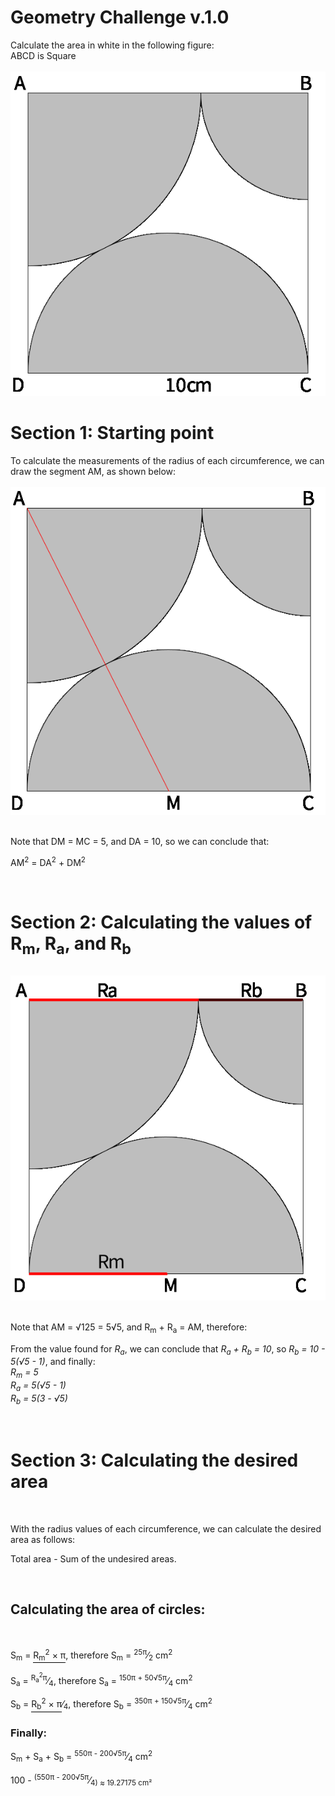  # Geometry Challenge v.1.0
<div title>
  Calculate the area in white in the following figure:
  <br>
  ABCD is Square
</div><br>
<img src="https://github.com/KauanIzidoro/Geometry_Challenge/blob/main/imgv1.png" alt="figure 1"></img>
<br>
<div section 1>
  <h1>
    Section 1: Starting point
  </h1>
    To calculate the measurements of the radius of each circumference, we can draw the segment AM, as shown below:
  <br>
  <br>
<img src="https://github.com/KauanIzidoro/Geometry_Challenge/blob/main/imgv2.png" alt="figure 2"></img>
<br>
  <br>
<p>Note that DM = MC = 5, and DA = 10, so we can conclude that:</p>
  <p>AM<sup>2</sup> = DA<sup>2</sup> + DM<sup>2</sup></p>
</div>
<br>
<div section 2>
<h1>
  Section 2: Calculating the values of R<sub>m</sub>, R<sub>a</sub>, and R<sub>b</sub></p>
</h1>
<img src="https://github.com/KauanIzidoro/Geometry_Challenge/blob/main/imgv3.png" alt="figure 3"></img>
<br>
<br>  
  <p>Note that AM = √125 = 5√5, and R<sub>m</sub> + R<sub>a</sub> = AM, therefore:
<p>From the value found for <i>R<sub>a</sub></i>, we can conclude that <i>R<sub>a</sub> + R<sub>b</sub> = 10</i>, so <i>R<sub>b</sub> = 10 - 5(√5 - 1)</i>, and finally:<br>
<i>R<sub>m</sub> = 5</i><br>
<i>R<sub>a</sub> = 5(√5 - 1)</i><br>
<i>R<sub>b</sub> = 5(3 - √5)</i></p>
<br>
<h1>
    Section 3: Calculating the desired area
</h1>
<br>
<p>With the radius values of each circumference, we can calculate the desired area as follows:</p>
<p>Total area - Sum of the undesired areas.</p>
<br>
<h2>
    Calculating the area of circles:
</h2>
<br>
<p>S<sub>m</sub> = <span style="display: inline-block; border-bottom: 1px solid black;">R<sub>m</sub><sup>2</sup> &times; &pi;</span>, therefore S<sub>m</sub> = <sup>25&pi;</sup>&frasl;<sub>2</sub> cm<sup>2</sup></p>
<p>S<sub>a</sub> = <sup>R<sub>a</sub><sup>2</sup>&pi;</sup>&frasl;<sub>4</sub>, therefore S<sub>a</sub> = <sup>150&pi; + 50&radic;5&pi;</sup>&frasl;<sub>4</sub> cm<sup>2</sup></p>
<p>S<sub>b</sub> = <span style="display: inline-block; border-bottom: 1px solid black;">R<sub>b</sub><sup>2</sup> &times; &pi;</span>&frasl;<sub>4</sub>, therefore S<sub>b</sub> = <sup>350&pi; + 150&radic;5&pi;</sup>&frasl;<sub>4</sub> cm<sup>2</sup></p>
<p>
 <h3>
  Finally:
 </h3>
   S<sub>m</sub> + S<sub>a</sub> + S<sub>b</sub> = <sup>550&pi; - 200&radic;5&pi;</sup>&frasl;<sub>4</sub> cm<sup>2</sup><br>
   <p>
    100 - <sup>(550&pi; - 200&radic;5&pi;</sup>&frasl;<sub>4)</sup> &asymp; 19.27175 cm²
   </p>






  




